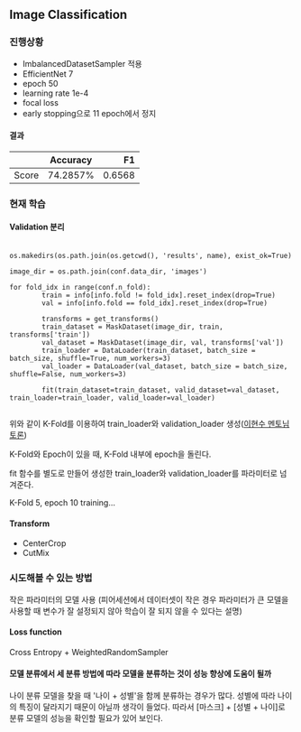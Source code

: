## Image Classification
### 진행상황
- ImbalancedDatasetSampler 적용
- EfficientNet 7
- epoch 50
- learning rate 1e-4
- focal loss
- early stopping으로 11 epoch에서 정지

#### 결과
|| Accuracy | F1 |
|---|:---:|---:|
|Score|74.2857%	| 0.6568 |

### 현재 학습
#### Validation 분리
<pre>
  <code>
os.makedirs(os.path.join(os.getcwd(), 'results', name), exist_ok=True)

image_dir = os.path.join(conf.data_dir, 'images')

for fold_idx in range(conf.n_fold):
        train = info[info.fold != fold_idx].reset_index(drop=True)
        val = info[info.fold == fold_idx].reset_index(drop=True)

        transforms = get_transforms()
        train_dataset = MaskDataset(image_dir, train, transforms['train'])
        val_dataset = MaskDataset(image_dir, val, transforms['val'])
        train_loader = DataLoader(train_dataset, batch_size = batch_size, shuffle=True, num_workers=3)
        val_loader = DataLoader(val_dataset, batch_size = batch_size, shuffle=False, num_workers=3)
        
        fit(train_dataset=train_dataset, valid_dataset=val_dataset, train_loader=train_loader, valid_loader=val_loader)
  </code>
</pre>

위와 같이 K-Fold를 이용하여 train_loader와 validation_loader 생성([이현수 멘토님 토론](http://boostcamp.stages.ai/competitions/1/discussion/post/57))

K-Fold와 Epoch이 있을 때, K-Fold 내부에 epoch을 돌린다.

fit 함수를 별도로 만들어 생성한 train_loader와 validation_loader를 파라미터로 넘겨준다.

K-Fold 5, epoch 10 training...

#### Transform
- CenterCrop
- CutMix

### 시도해볼 수 있는 방법
작은 파라미터의 모델 사용 (피어세션에서 데이터셋이 작은 경우 파라미터가 큰 모델을 사용할 때 변수가 잘 설정되지 않아 학습이 잘 되지 않을 수 있다는 설명)

#### Loss function
Cross Entropy + WeightedRandomSampler

#### 모델 분류에서 세 분류 방법에 따라 모델을 분류하는 것이 성능 향상에 도움이 될까
나이 분류 모델을 찾을 때 '나이 + 성별'을 함께 분류하는 경우가 많다. 성별에 따라 나이의 특징이 달라지기 때문이 아닐까 생각이 들었다. 따라서 \[마스크\] + \[성별 + 나이\]로 분류 모델의 성능을 확인할 필요가 있어 보인다.
